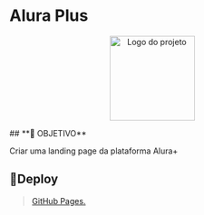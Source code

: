 # Alura Plus

<p align="center">
  <img alt="Logo do projeto" width="150px" src="https://pedroguedess.github.io/aluraplus/img/Logo.png" />
</p>
## **🚀 OBJETIVO**

Criar uma landing page da plataforma Alura+
## **🔨Deploy**


> [GitHub Pages.](https://pedroguedess.github.io/aluraplus/)


